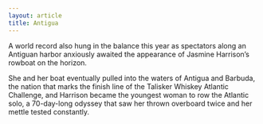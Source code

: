 ```yaml
---
layout: article
title: Antigua
---
```


A world record also hung in the balance this year as spectators along an Antiguan harbor anxiously awaited the appearance of Jasmine Harrison’s rowboat on the horizon.

She and her boat eventually pulled into the waters of Antigua and Barbuda, the nation that marks the finish line of the Talisker Whiskey Atlantic Challenge, and Harrison became the youngest woman to row the Atlantic solo, a 70-day-long odyssey that saw her thrown overboard twice and her mettle tested constantly.
